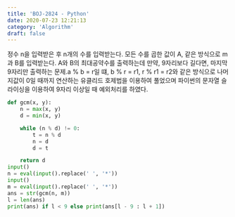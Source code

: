 ```yaml
---
title: 'BOJ-2824 - Python'
date: 2020-07-23 12:21:13
category: 'Algorithm'
draft: false
---
```

정수 n을 입력받은 후 n개의 수를 입력받는다. 모든 수를 곱한 값이 A, 같은 방식으로 m과 B를 입력받는다. A와 B의 최대공약수를 출력하는데 만약, 9자리보다 길다면, 마지막 9자리만 출력하는 문제.a % b = r일 떄, b % r = r1, r % r1 = r2와 같은 방식으로 나머지값이 0일 때까지 연산하는 유클리드 호제법을 이용하여 풀었으며 파이썬의 문자열 슬라이싱을 이용하여 9자리 이상일 때 예외처리를 하였다.
```python
def gcm(x, y):
    n = max(x, y)
    d = min(x, y)

    while (n % d) != 0:
        t = n % d
        n = d
        d = t

    return d
input()
n = eval(input().replace(' ', '*'))
input()
m = eval(input().replace(' ', '*'))
ans = str(gcm(n, m))
l = len(ans)
print(ans) if l < 9 else print(ans[l - 9 : l + 1])

```